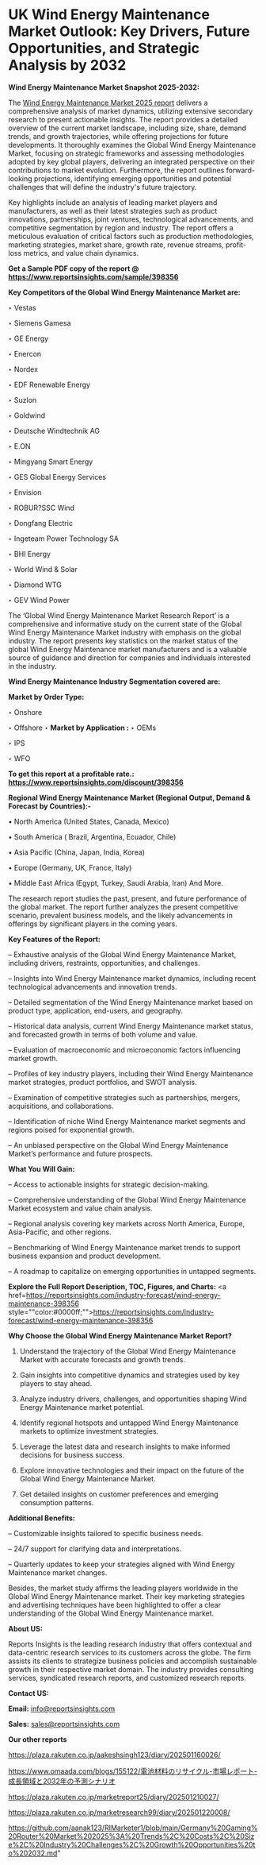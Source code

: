 # UK Wind Energy Maintenance Market Outlook: Key Drivers, Future Opportunities, and Strategic Analysis by 2032

<strong>Wind Energy Maintenance Market Snapshot 2025-2032:</strong>

The <a href=https://www.reportsinsights.com/sample/398356>Wind Energy Maintenance Market 2025 report</a> delivers a comprehensive analysis of market dynamics, utilizing extensive secondary research to present actionable insights. The report provides a detailed overview of the current market landscape, including size, share, demand trends, and growth trajectories, while offering projections for future developments. It thoroughly examines the Global Wind Energy Maintenance Market, focusing on strategic frameworks and assessing methodologies adopted by key global players, delivering an integrated perspective on their contributions to market evolution. Furthermore, the report outlines forward-looking projections, identifying emerging opportunities and potential challenges that will define the industry's future trajectory.

Key highlights include an analysis of leading market players and manufacturers, as well as their latest strategies such as product innovations, partnerships, joint ventures, technological advancements, and competitive segmentation by region and industry. The report offers a meticulous evaluation of critical factors such as production methodologies, marketing strategies, market share, growth rate, revenue streams, profit-loss metrics, and value chain dynamics.

<strong>Get a Sample PDF copy of the report @ <a href=https://www.reportsinsights.com/sample/398356 style=color:#0000ff;>https://www.reportsinsights.com/sample/398356</a></strong>

<strong>Key Competitors of the Global Wind Energy Maintenance Market are:</strong>

‣ Vestas

‣ Siemens Gamesa

‣ GE Energy

‣ Enercon

‣ Nordex

‣ EDF Renewable Energy

‣ Suzlon

‣ Goldwind

‣ Deutsche Windtechnik AG

‣ E.ON

‣ Mingyang Smart Energy

‣ GES Global Energy Services

‣ Envision

‣ ROBUR?SSC Wind

‣ Dongfang Electric

‣ Ingeteam Power Technology SA

‣ BHI Energy

‣ World Wind & Solar

‣ Diamond WTG

‣ GEV Wind Power

The ‘Global Wind Energy Maintenance Market Research Report’ is a comprehensive and informative study on the current state of the Global Wind Energy Maintenance Market industry with emphasis on the global industry. The report presents key statistics on the market status of the global Wind Energy Maintenance market manufacturers and is a valuable source of guidance and direction for companies and individuals interested in the industry.

<strong>Wind Energy Maintenance Industry Segmentation covered are:</strong>

<strong>Market by Order Type: </strong>

‣ Onshore

‣ Offshore
‣ 
<strong>Market by Application :</strong>
‣ OEMs

‣ IPS

‣ WFO

<strong>To get this report at a profitable rate.: <a href=https://www.reportsinsights.com/discount/398356 style=color:#0000ff;>https://www.reportsinsights.com/discount/398356</a></strong>

<strong>Regional Wind Energy Maintenance Market (Regional Output, Demand &amp; Forecast by Countries):-</strong>

• North America (United States, Canada, Mexico)

• South America ( Brazil, Argentina, Ecuador, Chile)

• Asia Pacific (China, Japan, India, Korea)

• Europe (Germany, UK, France, Italy)

• Middle East Africa (Egypt, Turkey, Saudi Arabia, Iran) And More.

The research report studies the past, present, and future performance of the global market. The report further analyzes the present competitive scenario, prevalent business models, and the likely advancements in offerings by significant players in the coming years.

<strong>Key Features of the Report:</strong>

– Exhaustive analysis of the Global Wind Energy Maintenance Market, including drivers, restraints, opportunities, and challenges.

– Insights into Wind Energy Maintenance market dynamics, including recent technological advancements and innovation trends.

– Detailed segmentation of the Wind Energy Maintenance market based on product type, application, end-users, and geography.

– Historical data analysis, current Wind Energy Maintenance market status, and forecasted growth in terms of both volume and value.

– Evaluation of macroeconomic and microeconomic factors influencing market growth.

– Profiles of key industry players, including their Wind Energy Maintenance market strategies, product portfolios, and SWOT analysis.

– Examination of competitive strategies such as partnerships, mergers, acquisitions, and collaborations.

– Identification of niche Wind Energy Maintenance market segments and regions poised for exponential growth.

– An unbiased perspective on the Global Wind Energy Maintenance Market’s performance and future prospects.

<strong>What You Will Gain:</strong>

– Access to actionable insights for strategic decision-making.

– Comprehensive understanding of the Global Wind Energy Maintenance Market ecosystem and value chain analysis.

– Regional analysis covering key markets across North America, Europe, Asia-Pacific, and other regions.

– Benchmarking of Wind Energy Maintenance market trends to support business expansion and product development.

– A roadmap to capitalize on emerging opportunities in untapped segments.

<strong>Explore the Full Report Description, TOC, Figures, and Charts:</strong>
<a href=https://reportsinsights.com/industry-forecast/wind-energy-maintenance-398356 style=""color:#0000ff;"">https://reportsinsights.com/industry-forecast/wind-energy-maintenance-398356</a>

<strong>Why Choose the Global Wind Energy Maintenance Market Report?</strong>

1. Understand the trajectory of the Global Wind Energy Maintenance Market with accurate forecasts and growth trends.

2. Gain insights into competitive dynamics and strategies used by key players to stay ahead.

3. Analyze industry drivers, challenges, and opportunities shaping Wind Energy Maintenance market potential.

4. Identify regional hotspots and untapped Wind Energy Maintenance markets to optimize investment strategies.

5. Leverage the latest data and research insights to make informed decisions for business success.

6. Explore innovative technologies and their impact on the future of the Global Wind Energy Maintenance Market.

7. Get detailed insights on customer preferences and emerging consumption patterns.

<strong>Additional Benefits:</strong>

– Customizable insights tailored to specific business needs.

– 24/7 support for clarifying data and interpretations.

– Quarterly updates to keep your strategies aligned with Wind Energy Maintenance market changes.

Besides, the market study affirms the leading players worldwide in the Global Wind Energy Maintenance market. Their key marketing strategies and advertising techniques have been highlighted to offer a clear understanding of the Global Wind Energy Maintenance market.

<strong><strong>About US</strong>:</strong>

Reports Insights is the leading research industry that offers contextual and data-centric research services to its customers across the globe. The firm assists its clients to strategize business policies and accomplish sustainable growth in their respective market domain. The industry provides consulting services, syndicated research reports, and customized research reports.

<strong>Contact US:</strong>

<p class=><b>Email:</b> <a href=mailto:info@reportsinsights.com>info@reportsinsights.com</a></p>
<p class=><b>Sales:</b> <a href=mailto:sales@reportsinsights.com>sales@reportsinsights.com</a></p>

<strong>Our other reports</strong>

<a href=https://plaza.rakuten.co.jp/aakeshsingh123/diary/202501160026/>https://plaza.rakuten.co.jp/aakeshsingh123/diary/202501160026/</a>

<a href=https://www.omaada.com/blogs/155122/電池材料のリサイクル-市場レポート-成長領域と2032年の予測シナリオ>https://www.omaada.com/blogs/155122/電池材料のリサイクル-市場レポート-成長領域と2032年の予測シナリオ</a>

<a href=https://plaza.rakuten.co.jp/marketreport25/diary/202501210027/>https://plaza.rakuten.co.jp/marketreport25/diary/202501210027/</a>

<a href=https://plaza.rakuten.co.jp/marketresearch99/diary/202501220008/>https://plaza.rakuten.co.jp/marketresearch99/diary/202501220008/</a>

<a href=https://github.com/aanak123/RIMarketer1/blob/main/Germany%20Gaming%20Router%20Market%202025%3A%20Trends%2C%20Costs%2C%20Size%2C%20Industry%20Challenges%2C%20Growth%20Opportunities%20to%202032.md>https://github.com/aanak123/RIMarketer1/blob/main/Germany%20Gaming%20Router%20Market%202025%3A%20Trends%2C%20Costs%2C%20Size%2C%20Industry%20Challenges%2C%20Growth%20Opportunities%20to%202032.md</a>"
